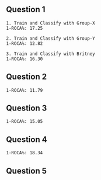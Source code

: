 ## Question 1
```
1. Train and Classify with Group-X
1-ROCA%: 17.25

2. Train and Classify with Group-Y
1-ROCA%: 12.82

3. Train and Classify with Britney
1-ROCA%: 16.30
```
## Question 2
```
1-ROCA%: 11.79
```
## Question 3
```
1-ROCA%: 15.05
```
## Question 4
```
1-ROCA%: 18.34
```
## Question 5
```

```
